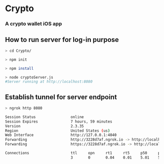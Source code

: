 
# Crypto
### A crypto wallet iOS app


## How to run server for log-in purpose

```bash
> cd Crypto/

> npm init

> npm install

> node cryptoServer.js 
#Server running at http://localhost:8080
```

## Establish tunnel for server endpoint
``` bash
> ngrok http 8080

Session Status                online
Session Expires               7 hours, 59 minutes
Version                       2.3.35
Region                        United States (us)
Web Interface                 http://127.0.0.1:4040
Forwarding                    http://3228d7af.ngrok.io -> http://localhost:8080
Forwarding                    https://3228d7af.ngrok.io -> http://localhost:8080

Connections                   ttl     opn     rt1     rt5     p50     p90
                              3       0       0.04    0.01    5.01    5.01
```
